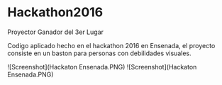 # Hackathon2016
Proyector Ganador del 3er Lugar

Codigo aplicado hecho en el hackathon 2016 en Ensenada, el proyecto consiste en un baston para personas con debilidades visuales.

![Screenshot](Hackaton Ensenada.PNG)
![Screenshot](Hackaton Ensenada.PNG)

